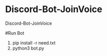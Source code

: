 # Discord-Bot-JoinVoice
Discord-Bot-JoinVoice

#Run Bot
1. pip install -r need.txt
2. python3 bot.py
